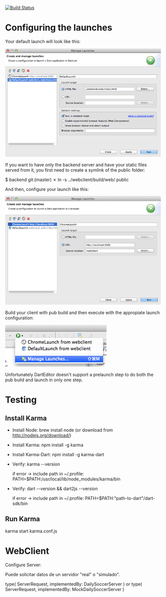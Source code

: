 [![Build Status](https://drone.io/github.com/DailySoccer/webclient/status.png)](https://drone.io/github.com/DailySoccer/webclient/latest)

Configuring the launches
=========================

Your default launch will look like this:

![alt tag](doc/launch01.png)

If you want to have only the backend server and have your static files served from it, you first need to create a symlink of the public folder:

  $ backend git:(master) ✗ ln -s ../webclient/build/web/ public

And then, configure your launch like this:

![alt tag](doc/launch02.png)

Build your client with pub build and then execute with the appropiate launch configuration:

![alt tag](doc/launch03.png)

Unfortunately DartEditor doesn't support a prelaunch step to do both the pub build and launch in only one step.


Testing
=============

Install Karma
-------------

- Install Node: brew install node  (or download from http://nodejs.org/download/)

- Install Karma: npm install -g karma

- Install Karma-Dart: npm install -g karma-dart 

- Verify: karma --version

  if error -> include path in ~/.profile: PATH=$PATH:/usr/local/lib/node_modules/karma/bin

- Verify: dart --version && dart2js --version

  if error -> include path in ~/.profile: PATH=$PATH:"path-to-dart"/dart-sdk/bin

Run Karma
---------

  karma start karma.conf.js

WebClient
=========

Configure Server:

Puede solicitar datos de un servidor "real" o "simulado".

type( ServerRequest, implementedBy: DailySoccerServer )
or
type( ServerRequest, implementedBy: MockDailySoccerServer )

